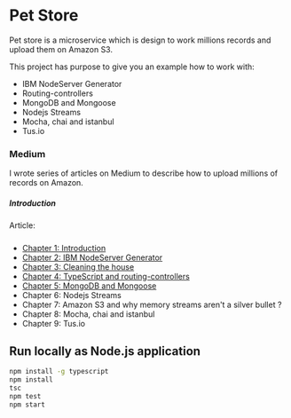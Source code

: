 # Pet Store 

Pet store is a microservice which is design to work millions records and upload them on Amazon S3. 

This project has purpose to give you an example how to work with: 

- IBM NodeServer Generator
- Routing-controllers
- MongoDB and Mongoose
- Nodejs Streams
- Mocha, chai and istanbul
- Tus.io

### Medium 

I wrote series of articles on Medium to describe how to upload millions of records on Amazon.

##### Introduction

Article: 

##### 

- [Chapter 1: Introduction](https://medium.com/p/fafc208e40ad)
- [Chapter 2: IBM NodeServer Generator](https://medium.com/p/87a6be6095ca)
- [Chapter 3: Cleaning the house](https://medium.com/@d_danailov/nodejs-microservice-importing-millions-records-on-amazon-s3-cleaning-the-house-chapter-3-eb7c5eb9c2d0)
- [Chapter 4: TypeScript and routing-controllers](https://medium.com/@d_danailov/nodejs-microservice-importing-millions-records-on-amazon-s3-typescript-and-routing-controllers-3a296c622a3f)
- [Chapter 5: MongoDB and Mongoose](https://medium.com/@d_danailov/nodejs-microservice-importing-millions-records-on-amazon-s3-mongodb-and-mongoose-chapter-5-916c0d1a0a68)
- Chapter 6: Nodejs Streams
- Chapter 7: Amazon S3 and why memory streams aren't a silver bullet ?
- Chapter 8: Mocha, chai and istanbul 
- Chapter 9: Tus.io

## Run locally as Node.js application

```bash
npm install -g typescript
npm install
tsc
npm test
npm start
```
